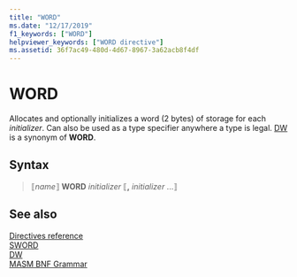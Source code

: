 ```yaml
---
title: "WORD"
ms.date: "12/17/2019"
f1_keywords: ["WORD"]
helpviewer_keywords: ["WORD directive"]
ms.assetid: 36f7ac49-480d-4d67-8967-3a62acb8f4df
---
```

# WORD

Allocates and optionally initializes a word (2 bytes) of storage for each *initializer*. Can also be used as a type specifier anywhere a type is legal. [DW](dw.md) is a synonym of **WORD**.

## Syntax

> ⟦*name*⟧ **WORD** *initializer* ⟦__,__ *initializer* ...⟧

## See also

[Directives reference](directives-reference.md)\
[SWORD](sword.md)\
[DW](dw.md)\
[MASM BNF Grammar](masm-bnf-grammar.md)
